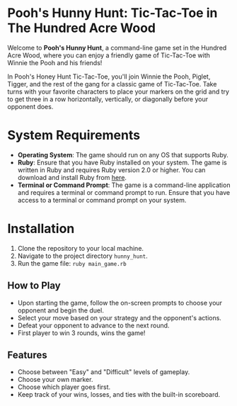 # Pooh's Hunny Hunt: Tic-Tac-Toe in The Hundred Acre Wood

Welcome to **Pooh's Hunny Hunt**, a command-line game set in the Hundred Acre Wood, where you can enjoy a friendly game of Tic-Tac-Toe with Winnie the Pooh and his friends! 

In Pooh's Honey Hunt Tic-Tac-Toe, you'll join Winnie the Pooh, Piglet, Tigger, and the rest of the gang for a classic game of Tic-Tac-Toe. Take turns with your favorite characters to place your markers on the grid and try to get three in a row horizontally, vertically, or diagonally before your opponent does. 

# System Requirements

 - **Operating System**: The game should run on any OS that supports Ruby.
 - **Ruby**: Ensure that you have Ruby installed on your system. The game is written in Ruby and requires Ruby version 2.0 or higher. You can download and install Ruby from [here](https://www.ruby-lang.org/en/downloads/).
 - **Terminal or Command Prompt**: The game is a command-line application and requires a terminal or command prompt to run. Ensure that you have access to a terminal or command prompt on your system.

# Installation

1. Clone the repository to your local machine.
2. Navigate to the project directory `hunny_hunt`.
3. Run the game file: `ruby main_game.rb`

## How to Play
- Upon starting the game, follow the on-screen prompts to choose your opponent and begin the duel. 
- Select your move based on your strategy and the opponent's actions. 
- Defeat your opponent to advance to the next round.
- First player to win 3 rounds, wins the game!

## Features
- Choose between "Easy" and "Difficult" levels of gameplay.
- Choose your own marker.
- Choose which player goes first.
- Keep track of your wins, losses, and ties with the built-in scoreboard. 